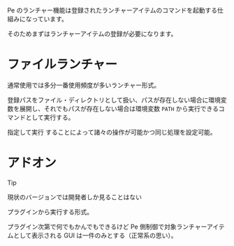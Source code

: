 Pe のランチャー機能は登録されたランチャーアイテムのコマンドを起動する仕組みになっています。

そのためまずはランチャーアイテムの登録が必要になります。

# ファイルランチャー

通常使用では多分一番使用頻度が多いランチャー形式。

登録パスをファイル・ディレクトリとして扱い、パスが存在しない場合に環境変数を展開し、それでもパスが存在しない場合は環境変数 `PATH` から実行できるコマンドとして実行する。

<MdInline kind="ui">指定して実行</MdInline> することによって諸々の操作が可能かつ同じ処理を設定可能。

# アドオン

> [!TIP]
> 現状のバージョンでは開発者しか見ることはない


プラグインから実行する形式。

プラグイン次第で何でもかんでもできるけど Pe 側制御で対象ランチャーアイテムとして表示される GUI は一件のみとする（正常系の思い）。
